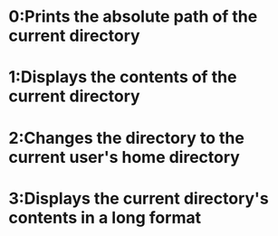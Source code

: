 # 0:Prints the absolute path of the current directory
# 1:Displays the contents of the current directory
# 2:Changes the directory to the current user's home directory
# 3:Displays the current directory's contents in a long format

